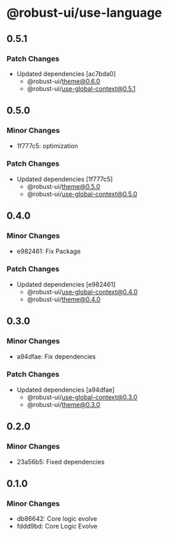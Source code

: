 # @robust-ui/use-language

## 0.5.1

### Patch Changes

- Updated dependencies [ac7bda0]
  - @robust-ui/theme@0.6.0
  - @robust-ui/use-global-context@0.5.1

## 0.5.0

### Minor Changes

- 1f777c5: optimization

### Patch Changes

- Updated dependencies [1f777c5]
  - @robust-ui/theme@0.5.0
  - @robust-ui/use-global-context@0.5.0

## 0.4.0

### Minor Changes

- e982461: Fix Package

### Patch Changes

- Updated dependencies [e982461]
  - @robust-ui/use-global-context@0.4.0
  - @robust-ui/theme@0.4.0

## 0.3.0

### Minor Changes

- a94dfae: Fix dependencies

### Patch Changes

- Updated dependencies [a94dfae]
  - @robust-ui/use-global-context@0.3.0
  - @robust-ui/theme@0.3.0

## 0.2.0

### Minor Changes

- 23a56b5: Fixed dependencies

## 0.1.0

### Minor Changes

- db86642: Core logic evolve
- fddd9bd: Core Logic Evolve
